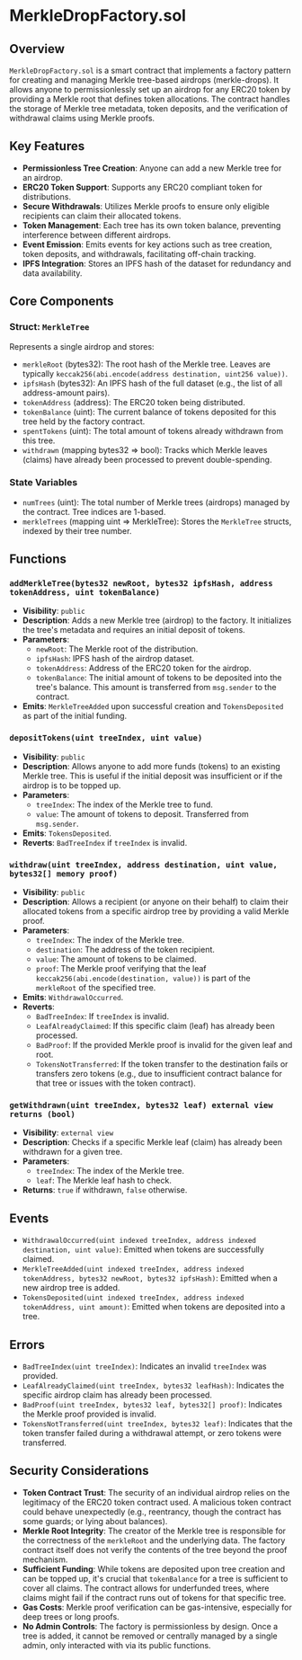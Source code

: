 # MerkleDropFactory.sol

## Overview

`MerkleDropFactory.sol` is a smart contract that implements a factory pattern for creating and managing Merkle tree-based airdrops (merkle-drops). It allows anyone to permissionlessly set up an airdrop for any ERC20 token by providing a Merkle root that defines token allocations. The contract handles the storage of Merkle tree metadata, token deposits, and the verification of withdrawal claims using Merkle proofs.

## Key Features

- **Permissionless Tree Creation**: Anyone can add a new Merkle tree for an airdrop.
- **ERC20 Token Support**: Supports any ERC20 compliant token for distributions.
- **Secure Withdrawals**: Utilizes Merkle proofs to ensure only eligible recipients can claim their allocated tokens.
- **Token Management**: Each tree has its own token balance, preventing interference between different airdrops.
- **Event Emission**: Emits events for key actions such as tree creation, token deposits, and withdrawals, facilitating off-chain tracking.
- **IPFS Integration**: Stores an IPFS hash of the dataset for redundancy and data availability.

## Core Components

### Struct: `MerkleTree`
Represents a single airdrop and stores:
- `merkleRoot` (bytes32): The root hash of the Merkle tree. Leaves are typically `keccak256(abi.encode(address destination, uint256 value))`.
- `ipfsHash` (bytes32): An IPFS hash of the full dataset (e.g., the list of all address-amount pairs).
- `tokenAddress` (address): The ERC20 token being distributed.
- `tokenBalance` (uint): The current balance of tokens deposited for this tree held by the factory contract.
- `spentTokens` (uint): The total amount of tokens already withdrawn from this tree.
- `withdrawn` (mapping bytes32 => bool): Tracks which Merkle leaves (claims) have already been processed to prevent double-spending.

### State Variables
- `numTrees` (uint): The total number of Merkle trees (airdrops) managed by the contract. Tree indices are 1-based.
- `merkleTrees` (mapping uint => MerkleTree): Stores the `MerkleTree` structs, indexed by their tree number.

## Functions

### `addMerkleTree(bytes32 newRoot, bytes32 ipfsHash, address tokenAddress, uint tokenBalance)`
- **Visibility**: `public`
- **Description**: Adds a new Merkle tree (airdrop) to the factory. It initializes the tree's metadata and requires an initial deposit of tokens.
- **Parameters**:
    - `newRoot`: The Merkle root of the distribution.
    - `ipfsHash`: IPFS hash of the airdrop dataset.
    - `tokenAddress`: Address of the ERC20 token for the airdrop.
    - `tokenBalance`: The initial amount of tokens to be deposited into the tree's balance. This amount is transferred from `msg.sender` to the contract.
- **Emits**: `MerkleTreeAdded` upon successful creation and `TokensDeposited` as part of the initial funding.

### `depositTokens(uint treeIndex, uint value)`
- **Visibility**: `public`
- **Description**: Allows anyone to add more funds (tokens) to an existing Merkle tree. This is useful if the initial deposit was insufficient or if the airdrop is to be topped up.
- **Parameters**:
    - `treeIndex`: The index of the Merkle tree to fund.
    - `value`: The amount of tokens to deposit. Transferred from `msg.sender`.
- **Emits**: `TokensDeposited`.
- **Reverts**: `BadTreeIndex` if `treeIndex` is invalid.

### `withdraw(uint treeIndex, address destination, uint value, bytes32[] memory proof)`
- **Visibility**: `public`
- **Description**: Allows a recipient (or anyone on their behalf) to claim their allocated tokens from a specific airdrop tree by providing a valid Merkle proof.
- **Parameters**:
    - `treeIndex`: The index of the Merkle tree.
    - `destination`: The address of the token recipient.
    - `value`: The amount of tokens to be claimed.
    - `proof`: The Merkle proof verifying that the leaf `keccak256(abi.encode(destination, value))` is part of the `merkleRoot` of the specified tree.
- **Emits**: `WithdrawalOccurred`.
- **Reverts**:
    - `BadTreeIndex`: If `treeIndex` is invalid.
    - `LeafAlreadyClaimed`: If this specific claim (leaf) has already been processed.
    - `BadProof`: If the provided Merkle proof is invalid for the given leaf and root.
    - `TokensNotTransferred`: If the token transfer to the destination fails or transfers zero tokens (e.g., due to insufficient contract balance for that tree or issues with the token contract).

### `getWithdrawn(uint treeIndex, bytes32 leaf) external view returns (bool)`
- **Visibility**: `external view`
- **Description**: Checks if a specific Merkle leaf (claim) has already been withdrawn for a given tree.
- **Parameters**:
    - `treeIndex`: The index of the Merkle tree.
    - `leaf`: The Merkle leaf hash to check.
- **Returns**: `true` if withdrawn, `false` otherwise.

## Events

- `WithdrawalOccurred(uint indexed treeIndex, address indexed destination, uint value)`: Emitted when tokens are successfully claimed.
- `MerkleTreeAdded(uint indexed treeIndex, address indexed tokenAddress, bytes32 newRoot, bytes32 ipfsHash)`: Emitted when a new airdrop tree is added.
- `TokensDeposited(uint indexed treeIndex, address indexed tokenAddress, uint amount)`: Emitted when tokens are deposited into a tree.

## Errors

- `BadTreeIndex(uint treeIndex)`: Indicates an invalid `treeIndex` was provided.
- `LeafAlreadyClaimed(uint treeIndex, bytes32 leafHash)`: Indicates the specific airdrop claim has already been processed.
- `BadProof(uint treeIndex, bytes32 leaf, bytes32[] proof)`: Indicates the Merkle proof provided is invalid.
- `TokensNotTransferred(uint treeIndex, bytes32 leaf)`: Indicates that the token transfer failed during a withdrawal attempt, or zero tokens were transferred.

## Security Considerations

- **Token Contract Trust**: The security of an individual airdrop relies on the legitimacy of the ERC20 token contract used. A malicious token contract could behave unexpectedly (e.g., reentrancy, though the contract has some guards; or lying about balances).
- **Merkle Root Integrity**: The creator of the Merkle tree is responsible for the correctness of the `merkleRoot` and the underlying data. The factory contract itself does not verify the contents of the tree beyond the proof mechanism.
- **Sufficient Funding**: While tokens are deposited upon tree creation and can be topped up, it's crucial that `tokenBalance` for a tree is sufficient to cover all claims. The contract allows for underfunded trees, where claims might fail if the contract runs out of tokens for that specific tree.
- **Gas Costs**: Merkle proof verification can be gas-intensive, especially for deep trees or long proofs.
- **No Admin Controls**: The factory is permissionless by design. Once a tree is added, it cannot be removed or centrally managed by a single admin, only interacted with via its public functions.
